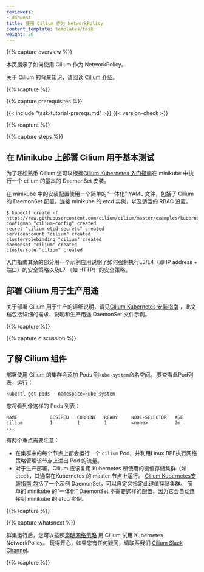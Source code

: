 ```yaml
---
reviewers:
- danwent
title: 使用 Cilium 作为 NetworkPolicy
content_template: templates/task
weight: 20
---
```


{{% capture overview %}}
<!-- This page shows how to use Cilium for NetworkPolicy.

For background on Cilium, read the [Introduction to Cilium](https://cilium.readthedocs.io/en/latest/intro). -->

本页展示了如何使用 Cilium 作为 NetworkPolicy。

关于 Cilium 的背景知识，请阅读 [Cilium 介绍](https://cilium.readthedocs.io/en/latest/intro)。

{{% /capture %}}

{{% capture prerequisites %}}

{{< include "task-tutorial-prereqs.md" >}} {{< version-check >}}

{{% /capture %}}

{{% capture steps %}}
<!-- 
## Deploying Cilium on Minikube for Basic Testing

To get familiar with Cilium easily you can follow the
[Cilium Kubernetes Getting Started Guide](https://docs.cilium.io/en/latest/gettingstarted/minikube/)
to perform a basic DaemonSet installation of Cilium in minikube.

Installation in a minikube setup uses a simple ''all-in-one'' YAML
file that includes DaemonSet configurations for Cilium, to connect
to the minikube's etcd instance as well as appropriate RBAC settings:
 -->

## 在 Minikube 上部署 Cilium 用于基本测试

为了轻松熟悉 Cilium 您可以根据[Cilium Kubernetes 入门指南](https://docs.cilium.io/en/latest/gettingstarted/minikube/)在 minikube 中执行一个 cilium 的基本的 DaemonSet 安装。

在 minikube 中的安装配置使用一个简单的“一体化” YAML 文件，包括了 Cilium 的 DaemonSet 配置，连接 minikube 的 etcd 实例，以及适当的 RBAC 设置。

```shell
$ kubectl create -f https://raw.githubusercontent.com/cilium/cilium/master/examples/kubernetes/cilium.yaml
configmap "cilium-config" created
secret "cilium-etcd-secrets" created
serviceaccount "cilium" created
clusterrolebinding "cilium" created
daemonset "cilium" created
clusterrole "cilium" created
```
<!-- 
The remainder of the Getting Started Guide explains how to enforce both L3/L4
(i.e., IP address + port) security policies, as well as L7 (e.g., HTTP) security
policies using an example application.
 -->
入门指南其余的部分用一个示例应用说明了如何强制执行L3/L4（即 IP address + 端口）的安全策略以及L7 （如 HTTP）的安全策略。

<!-- 
## Deploying Cilium for Production Use

For detailed instructions around deploying Cilium for production, see:
[Cilium Kubernetes Installation Guide](https://cilium.readthedocs.io/en/latest/kubernetes/install/)
This documentation includes detailed requirements, instructions and example
production DaemonSet files.
 -->

## 部署 Cilium 用于生产用途
关于部署 Cilium 用于生产的详细说明，请见[Cilium Kubernetes 安装指南](https://cilium.readthedocs.io/en/latest/kubernetes/install/)
，此文档包括详细的需求、说明和生产用途 DaemonSet 文件示例。

{{% /capture %}}

{{% capture discussion %}}
<!-- 
##  Understanding Cilium components

Deploying a cluster with Cilium adds Pods to the `kube-system` namespace. To see
this list of Pods run:
 -->
##  了解 Cilium 组件

部署使用 Cilium 的集群会添加 Pods 到`kube-system`命名空间。 要查看此Pod列表，运行：

```shell
kubectl get pods --namespace=kube-system
```

<!-- You'll see a list of Pods similar to this: -->
您将看到像这样的 Pods 列表：

```console
NAME            DESIRED   CURRENT   READY     NODE-SELECTOR   AGE
cilium          1         1         1         <none>          2m
...
```
<!-- 
There are two main components to be aware of:

- One `cilium` Pod runs on each node in your cluster and enforces network policy
on the traffic to/from Pods on that node using Linux BPF.
- For production deployments, Cilium should leverage the key-value store cluster
(e.g., etcd) used by Kubernetes, which typically runs on the Kubernetes master nodes.
The [Cilium Kubernetes Installation Guide](https://cilium.readthedocs.io/en/latest/kubernetes/install/)
includes an example DaemonSet which can be customized to point to this key-value
store cluster. The simple ''all-in-one'' DaemonSet for minikube requires no such
configuration because it automatically connects to the minikube's etcd instance.
 -->
有两个重点需要注意：

- 在集群中的每个节点上都会运行一个 `cilium` Pod，并利用Linux BPF执行网络策略管理该节点上进出 Pod 的流量。
- 对于生产部署，Cilium 应该复用 Kubernetes 所使用的键值存储集群（如 etcd），其通常在Kubernetes 的 master 节点上运行。
[Cilium Kubernetes安装指南](https://cilium.readthedocs.io/en/latest/kubernetes/install/)
包括了一个示例 DaemonSet，可以自定义指定此键值存储集群。 
简单的 minikube 的“一体化” DaemonSet 不需要这样的配置，因为它会自动连接到 minikube 的 etcd 实例。

{{% /capture %}}

{{% capture whatsnext %}}
<!-- Once your cluster is running, you can follow the
[Declare Network Policy](/docs/tasks/administer-cluster/declare-network-policy/)
to try out Kubernetes NetworkPolicy with Cilium.
Have fun, and if you have questions, contact us using the
[Cilium Slack Channel](https://cilium.herokuapp.com/). -->
群集运行后，您可以按照[声明网络策略](/docs/tasks/administer-cluster/declare-network-policy/)
用 Cilium 试用 Kubernetes NetworkPolicy。
玩得开心，如果您有任何疑问，请联系我们
[Cilium Slack Channel](https://cilium.herokuapp.com/)。

{{% /capture %}}

